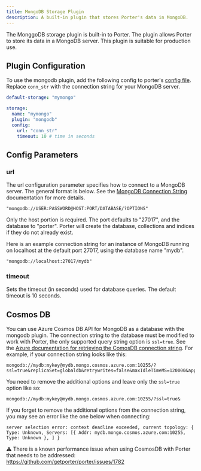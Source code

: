 ```yaml
---
title: MongoDB Storage Plugin
description: A built-in plugin that stores Porter's data in MongoDB.
---
```


The MonggoDB storage plugin is built-in to Porter. The plugin allows Porter to
store its data in a MongoDB server. This plugin is suitable for production use.

## Plugin Configuration

To use the mongodb plugin, add the following config to porter's [config file]. Replace `conn_str` with the
connection string for your MongoDB server.

```yaml
default-storage: "mymongo"

storage:
  name: "mymongo"
  plugin: "mongodb"
  config:
    url: "conn_str"
    timeout: 10 # time in seconds
```

[config file]: /docs/configuration/configuration/#config-file

## Config Parameters

### url

The url configuration parameter specifies how to connect to a MongoDB server.
The general format is below. See the [MongoDB Connection
String](https://docs.mongodb.com/manual/reference/connection-string/)
documentation for more details.

```
"mongodb://USER:PASSWORD@HOST:PORT/DATABASE/?OPTIONS"
```

Only the host portion is required. The port defaults to "27017", and the
database to "porter". Porter will create the database, collections and indices
if they do not already exist.

Here is an example connection string for an instance of MongoDB running on
localhost at the default port 27017, using the database name "mydb".

```
"mongodb://localhost:27017/mydb"
```

### timeout

Sets the timeout (in seconds) used for database queries.
The default timeout is 10 seconds.

## Cosmos DB

You can use Azure Cosmos DB API for MongoDB as a database with the mongodb plugin.
The connection string to the database must be modified to work with Porter, the only supported query string option is `ssl=true`.
See the [Azure documentation for retrieving the ComosDB connection string](https://docs.microsoft.com/en-us/azure/cosmos-db/mongodb/connect-mongodb-account#get-the-mongodb-connection-string-to-customize).
For example, if your connection string looks like this:

```
mongodb://mydb:mykey@mydb.mongo.cosmos.azure.com:10255/?ssl=true&replicaSet=globaldb&retrywrites=false&maxIdleTimeMS=120000&appName=@mydb@
```

You need to remove the additional options and leave only the `ssl=true` option like so:

```
mongodb://mydb:mykey@mydb.mongo.cosmos.azure.com:10255/?ssl=true&
```

If you forget to remove the additional options from the connection string, you may see an error like the one below when connecting:

```
server selection error: context deadline exceeded, current topology: { Type: Unknown, Servers: [{ Addr: mydb.mongo.cosmos.azure.com:10255, Type: Unknown }, ] }
```

⚠️ There is a known performance issue when using CosmosDB with Porter that needs to be addressed: https://github.com/getporter/porter/issues/1782
